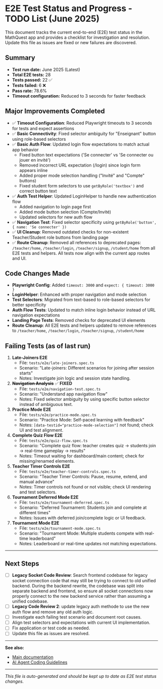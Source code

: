 # E2E Test Status and Progress - TODO List (June 2025)

This document tracks the current end-to-end (E2E) test status in the MathQuest app and provides a checklist for investigation and resolution. Update this file as issues are fixed or new failures are discovered.

## Summary
- **Test run date:** June 2025 (Latest)
- **Total E2E tests:** 28
- **Tests passed:** 22 ✅
- **Tests failed:** 6 ❌ 
- **Pass rate:** 78.6%
- **Timeout configuration:** Reduced to 3 seconds for faster feedback

## Major Improvements Completed
- ✅ **Timeout Configuration**: Reduced Playwright timeouts to 3 seconds for tests and expect assertions
- ✅ **Basic Connectivity**: Fixed selector ambiguity for "Enseignant" button using role-based selectors
- ✅ **Basic Auth Flow**: Updated login flow expectations to match actual app behavior
  - Fixed button text expectations ('Se connecter' vs 'Se connecter ou jouer en invité')
  - Removed incorrect URL expectation (/login) since login form appears inline
  - Added proper mode selection handling ("Invité" and "Compte" buttons)
  - Fixed student form selectors to use `getByRole('textbox')` and correct button text
- ✅ **Auth Test Helper**: Updated LoginHelper to handle new authentication flow
  - Added navigation to login page first
  - Added mode button selection (Compte/Invité)
  - Updated selectors for new auth flow
- ✅ **Navigation Test**: Fixed selector specificity using `getByRole('button', { name: 'Se connecter' })`
- ✅ **UI Cleanup**: Removed outdated checks for non-existent Teacher/Student role buttons from landing page
- ✅ **Route Cleanup**: Removed all references to deprecated pages: `/teacher/home`, `/teacher/login`, `/teacher/signup`, `/student/home` from all E2E tests and helpers. All tests now align with the current app routes and UI.

## Code Changes Made
- **Playwright Config**: Added `timeout: 3000` and `expect: { timeout: 3000 }`
- **LoginHelper**: Enhanced with proper navigation and mode selection
- **Test Selectors**: Migrated from text-based to role-based selectors for better specificity
- **Auth Flow Tests**: Updated to match inline login behavior instead of URL navigation expectations
- **Landing Page Tests**: Removed checks for deprecated UI elements
- **Route Cleanup**: All E2E tests and helpers updated to remove references to `/teacher/home`, `/teacher/login`, `/teacher/signup`, `/student/home`

## Failing Tests (as of last run)

1. **Late-Joiners E2E**
   - File: `tests/e2e/late-joiners.spec.ts`
   - Scenario: "Late-joiners: Different scenarios for joining after session starts"
   - Notes: Investigate join logic and session state handling.
2. ~~**Navigation Analysis**~~ ✅ **FIXED**
   - File: `tests/e2e/navigation-test.spec.ts`
   - Scenario: "Understand app navigation flow"
   - Notes: Fixed selector ambiguity by using specific button selector instead of ambiguous text.
3. **Practice Mode E2E**
   - File: `tests/e2e/practice-mode.spec.ts`
   - Scenario: "Practice Mode: Self-paced learning with feedback"
   - Notes: `[data-testid="practice-mode-selection"]` not found; check UI and test alignment.
4. **Complete Quiz Flow E2E**
   - File: `tests/e2e/quiz-flow.spec.ts`
   - Scenario: "Complete quiz flow: teacher creates quiz → students join → real-time gameplay → results"
   - Notes: Timeout waiting for dashboard/main content; check for missing/renamed elements.
5. **Teacher Timer Controls E2E**
   - File: `tests/e2e/teacher-timer-controls.spec.ts`
   - Scenario: "Teacher Timer Controls: Pause, resume, extend, and manual advance"
   - Notes: Timer controls not found or not visible; check UI rendering and test selectors.
6. **Tournament Deferred Mode E2E**
   - File: `tests/e2e/tournament-deferred.spec.ts`
   - Scenario: "Deferred Tournament: Students join and complete at different times"
   - Notes: Issues with deferred join/complete logic or UI feedback.
7. **Tournament Mode E2E**
   - File: `tests/e2e/tournament-mode.spec.ts`
   - Scenario: "Tournament Mode: Multiple students compete with real-time leaderboard"
   - Notes: Leaderboard or real-time updates not matching expectations.

---

## Next Steps
- [ ] **Legacy Socket Code Review**: Search frontend codebase for legacy socket connection code that may still be trying to connect to old unified backend. During the backend rewrite, the codebase was split into separate backend and frontend, so ensure all socket connections now properly connect to the new backend service rather than assuming a unified codebase.
- [ ] **Legacy Code Review 2**: update legacy auth methode to use the new auth flow and remove any old auth logic.
- [ ] Investigate each failing test scenario and document root causes.
- [ ] Align test selectors and expectations with current UI implementation.
- [ ] Fix application or test code as needed.
- [ ] Update this file as issues are resolved.

---

**See also:**
- [Main documentation](../README.md)
- [AI Agent Coding Guidelines](../../README.md)

---

*This file is auto-generated and should be kept up to date as E2E test status changes.*
